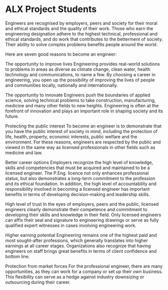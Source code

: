 # ALX Project Students
Engineers are recognised by employers, peers and society for their moral and ethical standards and the quality of their work. Those who earn the engineering designation adhere to the highest technical, professional and ethical standards, and do work that contributes to the betterment of society. Their ability to solve complex problems benefits people around the world. 

Here are seven good reasons to become an engineer:  

The opportunity to improve lives
Engineering provides real-world solutions to problems in areas as diverse as climate change, clean water, health technology and communications, to name a few. By choosing a career in engineering, you open up the possibility of improving the lives of people and communities locally, nationally and internationally.

The opportunity to innovate
Engineers push the boundaries of applied science, solving technical problems to take construction, manufacturing, medicine and many other fields to new heights. Engineering is often at the forefront of innovation and plays an important role in shaping society and its future.

Protecting the public interest
To become an engineer is to demonstrate that you have the public interest of society in mind, including the protection of life, health, property, economic interests, public welfare and the environment. For these reasons, engineers are respected by the public and viewed in the same way as licensed professionals in other fields such as medicine and law. 

Better career options
Employers recognize the high level of knowledge, skills and competencies that must be acquired and maintained to be a licensed engineer.  The P.Eng. licence not only enhances professional status, but also demonstrates a long-term commitment to the profession and its ethical foundation. In addition, the high level of accountability and responsibility involved in becoming a licensed engineer has important benefits in terms of developing decision-making and leadership skills.

High level of trust
In the eyes of employers, peers and the public, licensed engineers clearly demonstrate their competence and commitment to developing their skills and knowledge in their field. Only licensed engineers can affix their seal and signature to engineering drawings or serve as fully qualified expert witnesses in cases involving engineering work.

Higher earning potential
Engineering remains one of the highest paid and most sought-after professions, which generally translates into higher earnings at all career stages. Organizations also recognize that having engineers on staff brings great benefits in terms of client confidence and bottom line.

Protection from market forces
For the professional engineer, there are many opportunities, as they can work for a company or set up their own business. This flexibility can serve as a hedge against industry downsizing or outsourcing during their career.

